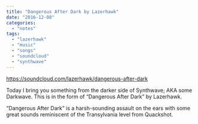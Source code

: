 ```yaml
---
title: "Dangerous After Dark by Lazerhawk"
date: "2016-12-08"
categories: 
  - "notes"
tags: 
  - "lazerhawk"
  - "music"
  - "songs"
  - "soundcloud"
  - "synthwave"
---
```


https://soundcloud.com/lazerhawk/dangerous-after-dark

Today I bring you something from the darker side of Synthwave; AKA some Darkwave. This is in the form of “Dangerous After Dark” by Lazerhawk.

“Dangerous After Dark” is a harsh-sounding assault on the ears with some great sounds reminiscent of the Transylvania level from Quackshot.
